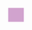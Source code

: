 <style>
.dropdown {
  float: right;
  overflow: hidden;
  background-color: #D1A3CE;
}

.dropdown .dropbtn {
  font-size: 16px;  
  border: none;
  outline: none;
  color: #ffffff;
  padding: 14px 16px;
  background-color: inherit;
  font-family: inherit;
  margin-top: 3%;
}

.navbar a:hover, .dropdown:hover .dropbtn {
  color: #005b96;
}

.dropdown-content {
  display: none;
  position: absolute;
  background-color: #D1A3CE;
  padding-top: 1%;
  padding-bottom: 2%;
  min-width: 160px;
  box-shadow: 0px 8px 16px 0px rgba(0,0,0,0.2);
  z-index: 1;
}

.dropdown-content a {
  float: none;
  color: #001535;
  padding: 12px 16px;
  text-decoration: none;
  display: block;
  text-align: left;
}

.dropdown-content a:hover {
  background-color: #D1A3CE;
}

.dropdown:hover .dropdown-content {
  display: block;
}

 .align-right {
  text-align: right;
  border: 0;
}
</style>




<div class="dropdown">
  <!--button says: [email]-->
  <!--SEE JS (JS EDITS THE NAME IN [email])-->
  <button class="dropbtn" id="dropbtn"></button>

  <!--dropdown says: Settings-->
  <div class="dropdown-content">
      <a href="{{ site.baseurl }}/settings">Settings</a>
  </div>
</div>


<br>
<br>
<br>

<br>



<div id="error"></div>





<script>

  

   // prepare URL
  var url = "https://crimebusters.tk/api/person/findEmail";
  // Uncomment next line for localhost testing
  // url = "http://localhost:8085/api/person/";
  /*************************************************************
  */
  // set options for cross origin header request
  const options = {
    method: 'GET', // *GET, POST, PUT, DELETE, etc.
    mode: 'cors', // no-cors, *cors, same-origin
    cache: 'default', // *default, no-cache, reload, force-cache, only-if-cached
    credentials: 'include', // include, *same-origin, omit
    headers: {
      'Content-Type': 'application/json',
    },
  };
  // fetch the API
  fetch(url, options)
    // response is a RESTful "promise" on any successful fetch
    .then(response => {
      // check for response errors and display
      if (response.status !== 200) {
        const errorMsg = 'Database response error: ' + response.status;
        console.log(errorMsg);
    /**********************************************************/
        //HTML error output
        const p = document.createElement("p");
        p.appendChild(document.createTextNode("Oops! There seems to be an error with the server. Sorry for the inconvenience, please try again at a later time.")); 
        document.getElementById("loginError").appendChild(p);
    /********************************************************/
        return;
      }


      
       // valid response will contain json data
      response.json().then(data => {
          console.log(data.email);
          var email = data.email;

          //make button on the right side of the screen with email
          var p = document.createElement("p");
          p.appendChild(document.createTextNode(email)); 
          document.getElementById("dropbtn").appendChild(p);

   
          
         
        })
      }
      )
</script>
